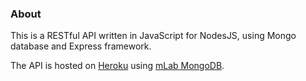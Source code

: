 ### About
This is a RESTful API written in JavaScript for NodesJS, using Mongo database and Express framework.

The API is hosted on [Heroku](https://heroku.com) using [mLab MongoDB](https://elements.heroku.com/addons/mongolab).
